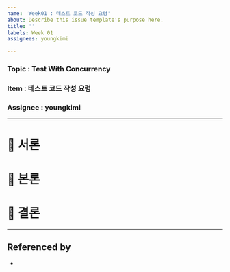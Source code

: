 ```yaml
---
name: 'Week01 : 테스트 코드 작성 요령'
about: Describe this issue template's purpose here.
title: ''
labels: Week 01
assignees: youngkimi

---
```


### Topic : Test With Concurrency
### Item : 테스트 코드 작성 요령
### Assignee : youngkimi

--- ---
# 🍑 서론

# 🍑 본론

# 🍑 결론

--- ---
## Referenced by
-
